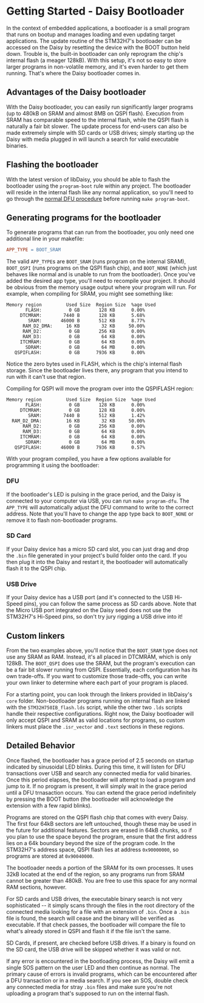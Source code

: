 # Getting Started - Daisy Bootloader

In the context of embedded applications, a bootloader is a small program that runs on bootup and manages loading and even updating target applications. The update routine of the STM32H7's bootloader can be accessed on the Daisy by resetting the device with the BOOT button held down. Trouble is, the built-in bootloader can only reprogram the chip's internal flash (a meager 128kB). With this setup, it's not so easy to store larger programs in non-volatile memory, and it's even harder to get them running. That's where the Daisy bootloader comes in.

## Advantages of the Daisy bootloader

With the Daisy bootloader, you can easily run significantly larger programs (up to 480kB on SRAM and almost 8MB on QSPI flash). Execution from SRAM has comparable speed to the internal flash, while the QSPI flash is naturally a fair bit slower. The update process for end-users can also be made extremely simple with SD cards or USB drives; simply starting up the Daisy with media plugged in will launch a search for valid executable binaries.

## Flashing the bootloader

With the latest version of libDaisy, you should be able to flash the bootloader using the `program-boot` rule within any project. The bootloader will reside in the internal flash like any normal application, so you'll need to go through the [normal DFU procedure](https://github.com/electro-smith/DaisyWiki/wiki/1.-Setting-Up-Your-Development-Environment#4a-flashing-the-daisy-via-usb) before running `make program-boot`.

## Generating programs for the bootloader

To generate programs that can run from the bootloader, you only need one additional line in your makefile:
~~~makefile
APP_TYPE = BOOT_SRAM
~~~

The valid `APP_TYPE`s are `BOOT_SRAM` (runs program on the internal SRAM), `BOOT_QSPI` (runs programs on the QSPI flash chip), and `BOOT_NONE` (which just behaves like normal and is unable to run from the bootloader). Once you've added the desired app type, you'll need to recompile your project. It should be obvious from the memory usage output where your program will run. For example, when compiling for SRAM, you might see something like:
~~~
Memory region         Used Size  Region Size  %age Used
       FLASH:          0 GB       128 KB      0.00%
     DTCMRAM:        7440 B       128 KB      5.68%
        SRAM:       46000 B       512 KB      8.77%
      RAM_D2_DMA:     16 KB        32 KB     50.00%
      RAM_D2:          0 GB       256 KB      0.00%
      RAM_D3:          0 GB        64 KB      0.00%
     ITCMRAM:          0 GB        64 KB      0.00%
       SDRAM:          0 GB        64 MB      0.00%
   QSPIFLASH:          0 GB      7936 KB      0.00%
~~~
Notice the zero bytes used in FLASH, which is the chip's internal flash storage. Since the bootloader lives there, any program that you intend to run with it can't use that region.

Compiling for QSPI will move the program over into the QSPIFLASH region:
~~~
Memory region         Used Size  Region Size  %age Used
       FLASH:          0 GB       128 KB      0.00%
     DTCMRAM:          0 GB       128 KB      0.00%
        SRAM:        7440 B       512 KB      1.42%
  RAM_D2_DMA:         16 KB        32 KB     50.00%
      RAM_D2:          0 GB       256 KB      0.00%
      RAM_D3:          0 GB        64 KB      0.00%
     ITCMRAM:          0 GB        64 KB      0.00%
       SDRAM:          0 GB        64 MB      0.00%
   QSPIFLASH:       46000 B      7936 KB      0.57%
~~~

With your program compiled, you have a few options available for programming it using the bootloader:
### DFU
If the bootloader's LED is pulsing in the grace period, and the Daisy is connected to your computer via USB, you can run `make program-dfu`. The `APP_TYPE` will automatically adjust the DFU command to write to the correct address. Note that you'll have to change the app type back to `BOOT_NONE` or remove it to flash non-bootloader programs.

### SD Card
If your Daisy device has a micro SD card slot, you can just drag and drop the `.bin` file generated in your project's build folder onto the card. If you then plug it into the Daisy and restart it, the bootloader will automatically flash it to the QSPI chip.

### USB Drive
If your Daisy device has a USB port (and it's connected to the USB Hi-Speed pins), you can follow the same process as SD cards above. Note that the Micro USB port integrated on the Daisy seed does not use the STM32H7's Hi-Speed pins, so don't try jury rigging a USB drive into it!

## Custom linkers

From the two examples above, you'll notice that the `BOOT_SRAM` type does not use any SRAM as RAM. Instead, it's all placed in DTCMRAM, which is only 128kB. The `BOOT_QSPI` does use the SRAM, but the program's execution can be a fair bit slower running from QSPI. Essentially, each configuration has its own trade-offs. If you want to customize those trade-offs, you can write your own linker to determine where each part of your program is placed. 

For a starting point, you can look through the linkers provided in libDaisy's `core` folder. Non-bootloader programs running on internal flash are linked with the `STM32H750IB_flash.lds` script, while the other two `.lds` scripts handle their respective configurations. Right now, the Daisy bootloader will only accept QSPI and SRAM as valid locations for programs, so custom linkers must place the `.isr_vector` and `.text` sections in these regions.

## Detailed Behavior

Once flashed, the bootloader has a grace period of 2.5 seconds on startup indicated by sinusoidal LED blinks. During this time, it will listen for DFU transactions over USB and search any connected media for valid binaries. Once this period elapses, the bootloader will attempt to load a program and jump to it. If no program is present, it will simply wait in the grace period until a DFU trnasaction occurs. You can extend the grace period indefinitely by pressing the BOOT button (the bootloader will acknowledge the extension with a few rapid blinks).

Programs are stored on the QSPI flash chip that comes with every Daisy. The first four 64kB sectors are left untouched, though these may be used in the future for additional features. Sectors are erased in 64kB chunks, so if you plan to use the space beyond the program, ensure that the first address lies on a 64k boundary beyond the size of the program code. In the STM32H7's address space, QSPI flash lies at address `0x90000000`, so programs are stored at `0x90040000`.

The bootloader needs a portion of the SRAM for its own processes. It uses 32kB located at the end of the region, so any programs run from SRAM cannot be greater than 480kB. You are free to use this space for any normal RAM sections, however.

For SD cards and USB drives, the executable binary search is not very sophisticated -- it simply scans through the files in the root directory of the connected media looking for a file with an extension of `.bin`. Once a `.bin` file is found, the search will cease and the binary will be verified as executable. If that check passes, the bootloader will compare the file to what's already stored in QSPI and flash it if the file isn't the same.

SD Cards, if present, are checked before USB drives. If a binary is found on the SD card, the USB drive will be skipped whether it was valid or not.

If any error is encountered in the bootloading process, the Daisy will emit a single SOS pattern on the user LED and then continue as normal. The primary cause of errors is invalid programs, which can be encountered after a DFU transaction or in a media search. If you see an SOS, double check any connected media for stray `.bin` files and make sure you're not uploading a program that's supposed to run on the internal flash.